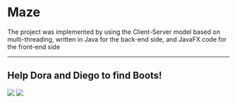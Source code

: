 # Maze
The project was implemented by using the Client-Server model based on multi-threading, written in Java for the back-end side, and JavaFX code for the front-end side
____________________________________
## Help Dora and Diego to find Boots!

<img src="https://res.cloudinary.com/dfgjujaok/image/upload/v1620081089/welcome2_ckbe20.jpg" />


<img src="https://res.cloudinary.com/dfgjujaok/image/upload/v1620081089/4_zcyjmy.jpg" />

